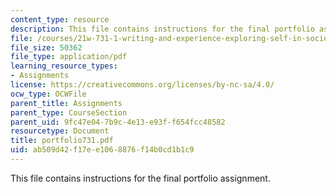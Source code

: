 ```yaml
---
content_type: resource
description: This file contains instructions for the final portfolio assignment.
file: /courses/21w-731-1-writing-and-experience-exploring-self-in-society-spring-2004/ab509d42f17ee1068876f14b0cd1b1c9_portfolio731.pdf
file_size: 50362
file_type: application/pdf
learning_resource_types:
- Assignments
license: https://creativecommons.org/licenses/by-nc-sa/4.0/
ocw_type: OCWFile
parent_title: Assignments
parent_type: CourseSection
parent_uid: 9fc47e04-7b9c-4e13-e93f-f654fcc48582
resourcetype: Document
title: portfolio731.pdf
uid: ab509d42-f17e-e106-8876-f14b0cd1b1c9
---
```

This file contains instructions for the final portfolio assignment.